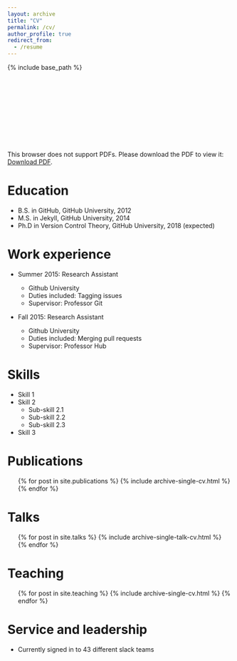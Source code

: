 ```yaml
---
layout: archive
title: "CV"
permalink: /cv/
author_profile: true
redirect_from:
  - /resume
---
```


{% include base_path %}

<object data="[http://yoursite.com/the.pdf](https://github.com/Yachao-Zhang/CAA/blob/main/Yachao%20Zhang-XiamenUniversity-Doctor-ComputerScience.pdf)" type="application/pdf" width="700px" height="700px">
    <embed src="[http://yoursite.com/the.pdf](https://github.com/Yachao-Zhang/CAA/blob/main/Yachao%20Zhang-XiamenUniversity-Doctor-ComputerScience.pdf)">
        <p>This browser does not support PDFs. Please download the PDF to view it: <a href="[http://yoursite.com/the.pdf](https://github.com/Yachao-Zhang/CAA/blob/main/Yachao%20Zhang-XiamenUniversity-Doctor-ComputerScience.pdf)">Download PDF</a>.</p>
    </embed>
</object>

Education
======
* B.S. in GitHub, GitHub University, 2012
* M.S. in Jekyll, GitHub University, 2014
* Ph.D in Version Control Theory, GitHub University, 2018 (expected)

Work experience
======
* Summer 2015: Research Assistant
  * Github University
  * Duties included: Tagging issues
  * Supervisor: Professor Git

* Fall 2015: Research Assistant
  * Github University
  * Duties included: Merging pull requests
  * Supervisor: Professor Hub
  
Skills
======
* Skill 1
* Skill 2
  * Sub-skill 2.1
  * Sub-skill 2.2
  * Sub-skill 2.3
* Skill 3

Publications
======
  <ul>{% for post in site.publications %}
    {% include archive-single-cv.html %}
  {% endfor %}</ul>
  
Talks
======
  <ul>{% for post in site.talks %}
    {% include archive-single-talk-cv.html %}
  {% endfor %}</ul>
  
Teaching
======
  <ul>{% for post in site.teaching %}
    {% include archive-single-cv.html %}
  {% endfor %}</ul>
  
Service and leadership
======
* Currently signed in to 43 different slack teams
